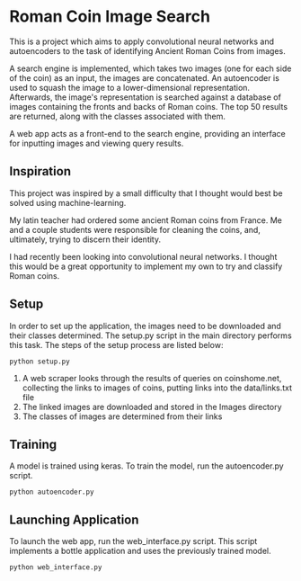 # Roman Coin Image Search

This is a project which aims to apply convolutional neural networks and autoencoders to the task of identifying Ancient Roman Coins from images.

A search engine is implemented, which takes two images (one for each side of the coin) as an input, the images are concatenated. An autoencoder is used to squash the image to a lower-dimensional representation. Afterwards, the image's representation is searched against a database of images containing the fronts and backs of Roman coins. The top 50 results are returned, along with the classes associated with them.

A web app acts as a front-end to the search engine, providing an interface for inputting images and viewing query results.

## Inspiration

This project was inspired by a small difficulty that I thought would best be solved using machine-learning.

My latin teacher had ordered some ancient Roman coins from France. Me and a couple students were responsible for cleaning the coins, and, ultimately, trying to discern their identity.

I had recently been looking into convolutional neural networks. I thought this would be a great opportunity to implement my own to try and classify Roman coins.

## Setup

In order to set up the application, the images need to be downloaded and their classes determined. The setup.py script in the main directory performs this task. The steps of the setup process are listed below:

```
python setup.py
```

1. A web scraper looks through the results of queries on coinshome.net, collecting the links to images of coins, putting links into the data/links.txt file
2. The linked images are downloaded and stored in the Images directory
3. The classes of images are determined from their links

## Training

A model is trained using keras. To train the model, run the autoencoder.py script.

```
python autoencoder.py
```

## Launching Application

To launch the web app, run the web_interface.py script. This script implements a bottle application and uses the previously trained model.

```
python web_interface.py
```